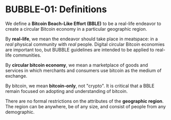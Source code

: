 # BUBBLE-01: Definitions

We define a **Bitcoin Beach-Like Effort (BBLE)** to be a real-life endeavor to create a circular Bitcoin economy in a particular geographic region.

By **real-life**, we mean the endeavor should take place in meatspace: in a _real_ physical community with _real_ people. Digital circular Bitcoin economies are important too, but BUBBLE guidelines are intended to be applied to real-life communities.

By **circular bitcoin economy**, we mean a marketplace of goods and services in which merchants and consumers use bitcoin as the medium of exchange. 

By bitcoin, we mean **bitcoin-only**, not "crypto". It is critical that a BBLE remain focused on adopting and understanding of bitcoin.

There are no formal restrictions on the attributes of the **geographic region**. The region can be anywhere, be of any size, and consist of people from any demographic.